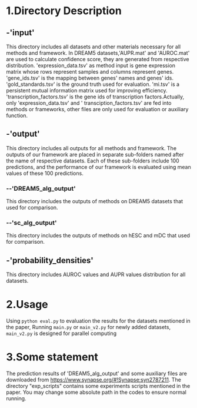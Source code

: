 # 1.Directory Description

## -'input'

This directory includes all datasets and other materials necessary for all methods and framework. In DREAM5
datasets,'AUPR.mat' and 'AUROC.mat' are used to calculate confidence score, they are generated from respective
distribution. 'expression_data.tsv' as method input is gene expression matrix whose rows represent samples and columns
represent genes. 'gene_ids.tsv' is the mapping between genes' names and genes' ids. 'gold_standards.tsv' is the ground
truth used for evaluation. 'mi.tsv' is a persistent mutual information matrix used for improving efficiency.
'transcription_factors.tsv' is the gene ids of transcription factors.Actually, only 'expression_data.tsv' and '
transciption_factors.tsv' are fed into methods or frameworks, other files are only used for evaluation or auxiliary
function.

## -'output'

This directory includes all outputs for all methods and framework. The outputs of our framework are placed in separate
sub-folders named after the name of respective datasets. Each of these sub-folders include 100 predictions, and the
performance of our framework is evaluated using mean values of these 100 predictions.

### --'DREAM5_alg_output'

This directory includes the outputs of methods on DREAM5 datasets that used for comparison.

### --'sc_alg_output'

This directory includes the outputs of methods on hESC and mDC that used for comparison.

## -'probability_densities'

This directory includes AUROC values and AUPR values distribution for all datasets.

# 2.Usage

Using `python eval.py` to evaluation the results for the datasets mentioned in the paper, 
Running `main.py` or `main_v2.py` for newly added datasets, `main_v2.py` is designed for parallel computing

# 3.Some statement

The prediction results of 'DREAM5_alg_output' and some auxiliary files are downloaded from https://www.synapse.org/#!Synapse:syn2787211.
The directory "exp_scripts" contains some experiments scripts mentioned in the paper. You may change some absolute path in the codes to ensure normal running.

